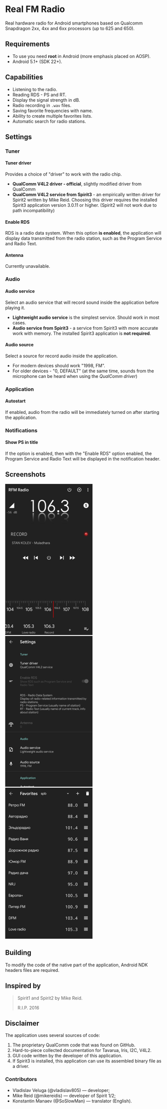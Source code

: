 # Real FM Radio
Real hardware radio for Android smartphones based on Qualcomm Snapdragon 2xx, 4xx and 6xx processors (up to 625 and 650).

## Requirements
* To use you need **root** in Android (more emphasis placed on AOSP).
* Android 5.1+ (SDK 22+).

## Capabilities
* Listening to the radio.
* Reading RDS - PS and RT.
* Display the signal strength in dB.
* Radio recording in `.wav` files.
* Saving favorite frequencies with name.
* Ability to create multiple favorites lists.
* Automatic search for radio stations.

## Settings
### Tuner
#### Tuner driver
Provides a choice of "driver" to work with the radio chip.
* **QualComm V4L2 driver - official**, slightly modified driver from QualComm
* **QualComm V4L2 service from Spirit3** - an empirically written driver for Spirit2 written by Mike Reid. Choosing this driver requires the installed Spirit3 application version 3.0.11 or higher. (Spirit2 will not work due to path incompatibility)

#### Enable RDS
RDS is a radio data system.
When this option **is enabled**, the application will display data transmitted from the radio station, such as the Program Service and Radio Text.

#### Antenna
Currently unavailable.

### Audio
#### Audio service
Select an audio service that will record sound inside the application before playing it.
* **Lightweight audio service** is the simplest service. Should work in most cases.
* **Audio service from Spirit3** - a service from Spirit3 with more accurate work with memory. The installed Spirit3 application is **not required**.

#### Audio source
Select a source for record audio inside the application.
* For modern devices should work "1998, FM".
* For older devices - "0, DEFAULT" (at the same time, sounds from the microphone can be heard when using the *QualComm driver*)

### Application
#### Autostart
If enabled, audio from the radio will be immediately turned on after starting the application.

### Notifications
#### Show PS in title
If the option is enabled, then with the "Enable RDS" option enabled, the Program Service and Radio Text will be displayed in the notification header.

## Screenshots
<img src="images/main.png" width="280" alt="Main screen"/><img src="images/settings.png" width="280" alt="Settings screen"/><img src="images/favorites.png" width="280" alt="Favorites screen"/>

## Building
To modify the code of the native part of the application, Android NDK headers files are required.

## Inspired by
> Spirit1 and Spirit2 by Mike Reid.
>
> R.I.P. 2016

## Disclaimer
The application uses several sources of code:
1. The proprietary QualComm code that was found on GitHub.
2. Hard-to-piece collected documentation for Tavarua, Iris, I2C, V4L2.
3. GUI code written by the developer of this application.
4. If Spirit3 is installed, this application can use its assembled binary file as a driver.

### Contributors
* Vladislav Veluga (@vladislav805) &mdash; developer;
* Mike Reid (@mikereidis) &mdash; developer of Spirit 1/2;
* Konstantin Manaev (@SoSlowMan) &mdash; translator (English).

